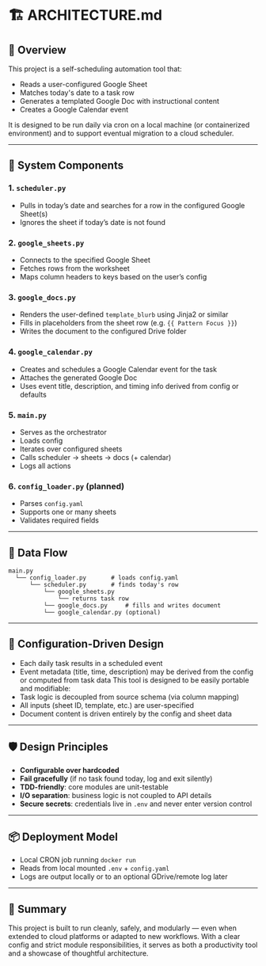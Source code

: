 # 🏗️ ARCHITECTURE.md

## 🎯 Overview

This project is a self-scheduling automation tool that:

* Reads a user-configured Google Sheet
* Matches today's date to a task row
* Generates a templated Google Doc with instructional content
* Creates a Google Calendar event

It is designed to be run daily via cron on a local machine (or containerized environment) and to support eventual migration to a cloud scheduler.

---

## 🧱 System Components

### 1. `scheduler.py`

* Pulls in today’s date and searches for a row in the configured Google Sheet(s)
* Ignores the sheet if today’s date is not found

### 2. `google_sheets.py`

* Connects to the specified Google Sheet
* Fetches rows from the worksheet
* Maps column headers to keys based on the user’s config

### 3. `google_docs.py`

* Renders the user-defined `template_blurb` using Jinja2 or similar
* Fills in placeholders from the sheet row (e.g. `{{ Pattern Focus }}`)
* Writes the document to the configured Drive folder

### 4. `google_calendar.py`

* Creates and schedules a Google Calendar event for the task
* Attaches the generated Google Doc
* Uses event title, description, and timing info derived from config or defaults

### 5. `main.py`

* Serves as the orchestrator
* Loads config
* Iterates over configured sheets
* Calls scheduler → sheets → docs (+ calendar)
* Logs all actions

### 6. `config_loader.py` (planned)

* Parses `config.yaml`
* Supports one or many sheets
* Validates required fields

---

## 📁 Data Flow

```text
main.py
  └── config_loader.py       # loads config.yaml
      └── scheduler.py       # finds today's row
          └── google_sheets.py
              └── returns task row
          └── google_docs.py     # fills and writes document
          └── google_calendar.py (optional)
```

---

## 📄 Configuration-Driven Design

* Each daily task results in a scheduled event
* Event metadata (title, time, description) may be derived from the config or computed from task data
  This tool is designed to be easily portable and modifiable:
* Task logic is decoupled from source schema (via column mapping)
* All inputs (sheet ID, template, etc.) are user-specified
* Document content is driven entirely by the config and sheet data

---

## 🛡️ Design Principles

* **Configurable over hardcoded**
* **Fail gracefully** (if no task found today, log and exit silently)
* **TDD-friendly**: core modules are unit-testable
* **I/O separation**: business logic is not coupled to API details
* **Secure secrets**: credentials live in `.env` and never enter version control

---

## 📦 Deployment Model

* Local CRON job running `docker run`
* Reads from local mounted `.env` + `config.yaml`
* Logs are output locally or to an optional GDrive/remote log later

---

## 🧠 Summary

This project is built to run cleanly, safely, and modularly — even when extended to cloud platforms or adapted to new workflows. With a clear config and strict module responsibilities, it serves as both a productivity tool and a showcase of thoughtful architecture.
